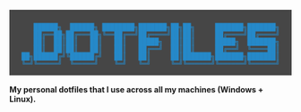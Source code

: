 ![Logo](https://github.com/mrbandler/.dotfiles/blob/f5c1da231a39dcc2554adaa1bb5ec3a77416c668/img/logo.png?raw=true)

**My personal dotfiles that I use across all my machines (Windows + Linux).**
